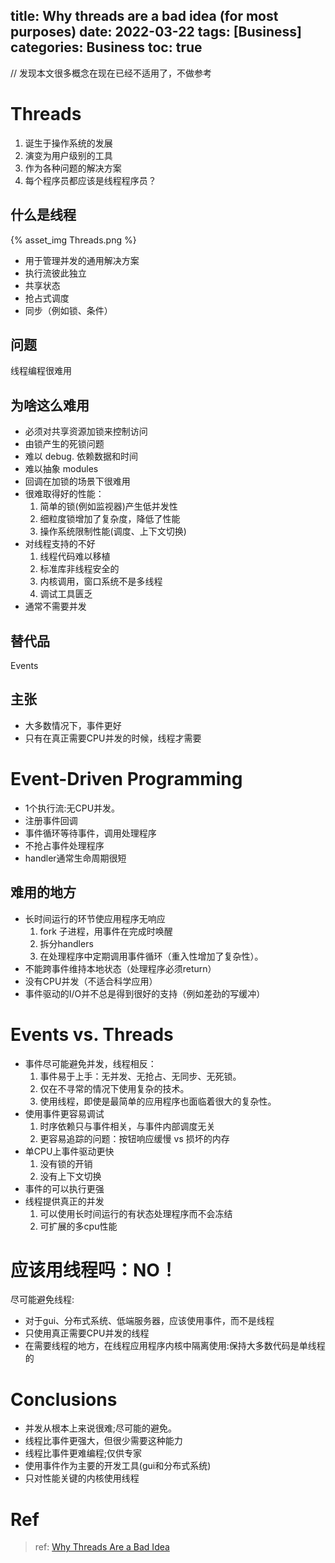 title: Why threads are a bad idea (for most purposes)
date: 2022-03-22
tags: [Business]
categories: Business
toc: true
---
// 发现本文很多概念在现在已经不适用了，不做参考
# Threads
1. 诞生于操作系统的发展
2. 演变为用户级别的工具
3. 作为各种问题的解决方案
4. 每个程序员都应该是线程程序员？

## 什么是线程
{% asset_img Threads.png %}
- 用于管理并发的通用解决方案
- 执行流彼此独立
- 共享状态
- 抢占式调度
- 同步（例如锁、条件）

## 问题
线程编程很难用

## 为啥这么难用
- 必须对共享资源加锁来控制访问
- 由锁产生的死锁问题
- 难以 debug. 依赖数据和时间
- 难以抽象 modules
- 回调在加锁的场景下很难用
- 很难取得好的性能：  
  1. 简单的锁(例如监视器)产生低并发性
  2. 细粒度锁增加了复杂度，降低了性能
  3. 操作系统限制性能(调度、上下文切换)
- 对线程支持的不好
  1. 线程代码难以移植
  2. 标准库非线程安全的
  3. 内核调用，窗口系统不是多线程
  4. 调试工具匮乏
- 通常不需要并发
## 替代品
Events

## 主张
- 大多数情况下，事件更好
- 只有在真正需要CPU并发的时候，线程才需要


# Event-Driven Programming

- 1个执行流:无CPU并发。
- 注册事件回调
- 事件循环等待事件，调用处理程序
- 不抢占事件处理程序
- handler通常生命周期很短

## 难用的地方
- 长时间运行的环节使应用程序无响应
  1. fork 子进程，用事件在完成时唤醒
  2. 拆分handlers
  3. 在处理程序中定期调用事件循环（重入性增加了复杂性）。
- 不能跨事件维持本地状态（处理程序必须return）
- 没有CPU并发（不适合科学应用）
- 事件驱动的I/O并不总是得到很好的支持（例如差劲的写缓冲）

# Events vs. Threads

- 事件尽可能避免并发，线程相反：
  1. 事件易于上手：无并发、无抢占、无同步、无死锁。
  2. 仅在不寻常的情况下使用复杂的技术。
  3. 使用线程，即使是最简单的应用程序也面临着很大的复杂性。
- 使用事件更容易调试
  1. 时序依赖只与事件相关，与事件内部调度无关
  2. 更容易追踪的问题：按钮响应缓慢 vs 损坏的内存
- 单CPU上事件驱动更快
  1. 没有锁的开销
  2. 没有上下文切换
- 事件的可以执行更强
- 线程提供真正的并发
  1. 可以使用长时间运行的有状态处理程序而不会冻结
  2. 可扩展的多cpu性能

# 应该用线程吗：NO！  

尽可能避免线程:
- 对于gui、分布式系统、低端服务器，应该使用事件，而不是线程
- 只使用真正需要CPU并发的线程
- 在需要线程的地方，在线程应用程序内核中隔离使用:保持大多数代码是单线程的

# Conclusions
- 并发从根本上来说很难;尽可能的避免。
- 线程比事件更强大，但很少需要这种能力
- 线程比事件更难编程;仅供专家
- 使用事件作为主要的开发工具(gui和分布式系统)
- 只对性能关键的内核使用线程

# Ref 
> ref: [Why Threads Are a Bad Idea](https://www.cc.gatech.edu/classes/AY2010/cs4210_fall/papers/ousterhout-threads.pdf)